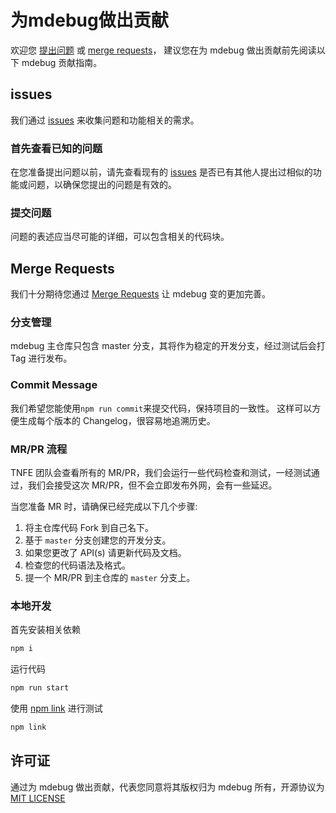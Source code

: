 # 为mdebug做出贡献

欢迎您 [提出问题](https://github.com/tnfe/mdebug/issues) 或 [merge requests](https://github.com/tnfe/mdebug/merge_requests)， 建议您在为 mdebug 做出贡献前先阅读以下 mdebug 贡献指南。

## issues

我们通过 [issues](https://github.com/tnfe/mdebug/issues) 来收集问题和功能相关的需求。

### 首先查看已知的问题

在您准备提出问题以前，请先查看现有的 [issues](https://github.com/tnfe/mdebug/issues) 是否已有其他人提出过相似的功能或问题，以确保您提出的问题是有效的。

### 提交问题

问题的表述应当尽可能的详细，可以包含相关的代码块。

## Merge Requests

我们十分期待您通过 [Merge Requests](https://github.com/tnfe/mdebug/merge_requests) 让 mdebug 变的更加完善。

### 分支管理

mdebug 主仓库只包含 master 分支，其将作为稳定的开发分支，经过测试后会打 Tag 进行发布。

### Commit Message

我们希望您能使用`npm run commit`来提交代码，保持项目的一致性。
这样可以方便生成每个版本的 Changelog，很容易地追溯历史。

### MR/PR 流程

TNFE 团队会查看所有的 MR/PR，我们会运行一些代码检查和测试，一经测试通过，我们会接受这次 MR/PR，但不会立即发布外网，会有一些延迟。

当您准备 MR 时，请确保已经完成以下几个步骤:

1. 将主仓库代码 Fork 到自己名下。
2. 基于 `master` 分支创建您的开发分支。
3. 如果您更改了 API(s) 请更新代码及文档。
4. 检查您的代码语法及格式。
5. 提一个 MR/PR 到主仓库的 `master` 分支上。

### 本地开发

首先安装相关依赖

```bash
npm i
```

运行代码

```bash
npm run start
```

使用 [npm link](https://docs.npmjs.com/cli/link.html) 进行测试

```bash
npm link
```

## 许可证

通过为 mdebug 做出贡献，代表您同意将其版权归为 mdebug 所有，开源协议为 [MIT LICENSE](https://opensource.org/licenses/MIT)
